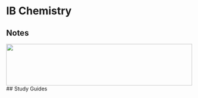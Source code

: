 # IB Chemistry

## Notes
<img src="http://www4f.wolframalpha.com/Calculate/MSP/MSP1965129a52311d3ab982000059i2g7d1ec5876d2?MSPStoreType=image/gif&amp;s=13" alt="" title="" width="500" height="112">
## Study Guides













<!--stackedit_data:
eyJoaXN0b3J5IjpbMTMxOTEwNTc1MCw1MjI5MTQ0NjNdfQ==
-->